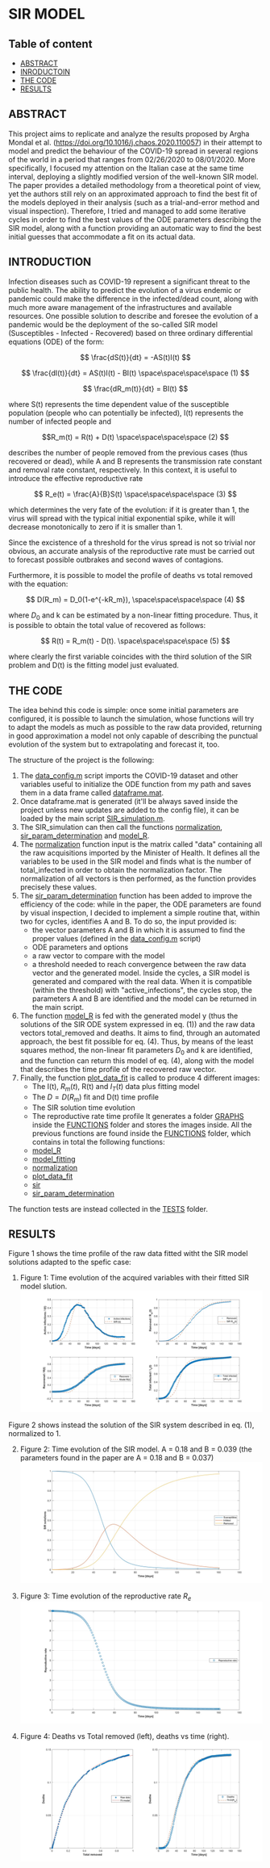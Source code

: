 # SIR MODEL

## Table of content
* [ABSTRACT](#ABSTRACT)
* [INRODUCTOIN](#INTRODUCTION)
* [THE CODE](#THE-CODE)
* [RESULTS](#RESULTS)


## ABSTRACT

This project aims to replicate and analyze the results proposed by Argha Mondal et al. (https://doi.org/10.1016/j.chaos.2020.110057) in their attempt to model and predict the behaviour of the COVID-19 spread in several regions of the world in a period that ranges from 02/26/2020 to 08/01/2020. 
More specifically, I focused my attention on the Italian case at the same time interval, deploying a slightly modified version of the well-known SIR model. 
The paper provides a detailed methodology from a theoretical point of view, yet the authors still rely on an approximated approach to find the best fit of the models deployed in their analysis (such as a trial-and-error method and visual inspection). 
Therefore, I tried and managed to add some iterative cycles in order to find the best values of the ODE parameters describing the SIR model, along with a function providing an automatic way to find the best initial guesses that accommodate a fit on its actual data. 

## INTRODUCTION

Infection diseases such as COVID-19 represent a significant threat to the public health. The ability to predict the evolution of a virus endemic or pandemic could make the difference in the infected/dead count, along with much more aware management of the infrastructures and available resources.
One possible solution to describe and foresee the evolution of a pandemic would be the deployment of the so-called SIR model (Susceptibles - Infected - Recovered) based on three ordinary differential equations (ODE) of the form:

$$ \frac{dS(t)}{dt} = -AS(t)I(t) $$

$$ \frac{dI(t)}{dt} = AS(t)I(t) - BI(t) \space\space\space\space (1) $$

$$ \frac{dR_m(t)}{dt} = BI(t) $$

where S(t) represents the time dependent value of the susceptible population (people who can potentially be infected), I(t) represents the number of infected people and 

$$R_m(t) = R(t) + D(t) \space\space\space\space (2) $$ 

describes the number of people removed from the previous cases (thus recovered or dead), while A and B represents the transmission rate constant and removal rate constant, respectively.
In this context, it is useful to introduce the effective reproductive rate

$$ R_e(t) = \frac{A}{B}S(t) \space\space\space\space (3) $$

which determines the very fate of the evolution: if it is greater than 1, the virus will spread with the typical initial exponential spike, while it will decrease monotonically to zero if it is smaller than 1.

Since the excistence of a threshold for the virus spread is not so trivial nor obvious, an accurate analysis of the reproductive rate must be carried out to forecast possible outbrakes and second waves of contagions. 

Furthermore, it is possible to model the profile of deaths vs total removed with the equation:

$$ D(R_m) = D_0(1-e^{-kR_m}), \space\space\space\space (4) $$

where $D_0$ and k can be estimated by a non-linear fitting procedure. Thus, it is possible to obtain the total value of recovered as follows:

$$ R(t) = R_m(t) - D(t). \space\space\space\space (5) $$

where clearly the first variable coincides with the third solution of the SIR problem and D(t) is the fitting model just evaluated.

## THE CODE

The idea behind this code is simple: once some initial parameters are configured, it is possible to launch the simulation, whose functions will try to adapt the models as much as possible to the raw data provided, returning in good approximation a model not only capable of describing the punctual evolution of the system but to extrapolating and forecast it, too.

The structure of the project is the following:

1. The [data_config.m](https://github.com/EvansPer/SIR_MODEL/blob/main/data_config.m) script imports the COVID-19 dataset and other variables useful to initialize the ODE function from my path and saves them in a data frame called [dataframe.mat](https://github.com/EvansPer/SIR_MODEL/blob/main/dataframe.m). 
2. Once dataframe.mat is generated (it'll be always saved inside the project unless new updates are added to the config file), it can be loaded by the main script [SIR_simulation.m](https://github.com/EvansPer/SIR_MODEL/blob/main/SIR_simulation.m).
3. The SIR_simulation can then call the functions [normalization](https://github.com/EvansPer/SIR_MODEL/blob/main/FUNCTIONS/normalization.m), [sir_param_determination](https://github.com/EvansPer/SIR_MODEL/blob/main/FUNCTIONS/sir_param_determination.m) and [model_R](https://github.com/EvansPer/SIR_MODEL/blob/main/SFUNCTIONS/model_R.m).
4. The [normalization](https://github.com/EvansPer/SIR_MODEL/blob/main/FUNCTIONS/normalization.m) function input is the matrix called "data" containing all the raw acquisitions imported by the Minister of Health. It defines all the variables to be used in the SIR model and finds what is the number of total_infected in order to obtain the normalization factor. The normalization of all vectors is then performed, as the function provides precisely these values. 
5. The [sir_param_determination](https://github.com/EvansPer/SIR_MODEL/blob/main/FUNCTIONS/sir_param_determination.m) function has been added to improve the efficiency of the code: while in the paper, the ODE parameters are found by visual inspection, I decided to implement a simple routine that, within two for cycles, identifies A and B.
To do so, the input provided is:
    - the vector parameters A and B in which it is assumed to find the proper values (defined in the [data_config.m](https://github.com/EvansPer/SIR_MODEL/blob/main/data_config.m) script)
    - ODE parameters and options
    - a raw vector to compare with the model
    - a threshold needed to reach convergence between the raw data vector and the generated model.
Inside the cycles, a SIR model is generated and compared with the real data. When it is compatible (within the threshold) with "active_infections", the cycles stop, the parameters A and B are identified and the model can be returned in the main script.
6. The function [model_R](https://github.com/EvansPer/SIR_MODEL/blob/main/FUNCTIONS/model_R.m) is fed with the generated model y (thus the solutions of the SIR ODE system expressed in eq. (1)) and the raw data vectors total_removed and deaths. It aims to find, through an automated approach, the best fit possible for eq. (4). Thus, by means of the least squares method, the non-linear fit parameters $D_0$ and k are identified, and the function can return this model of eq. (4), along with the model that describes the time profile of the recovered raw vector. 
7. Finally, the function [plot_data_fit](https://github.com/EvansPer/SIR_MODEL/blob/main/FUNCTIONS/plot_data_fit.m) is called to produce 4 different images:
    - The I(t), $R_m(t)$, R(t) and $I_T(t)$ data plus fitting model
    - The $D = D(R_m)$ fit and D(t) time profile
    - The SIR solution time evolution
    - The reproductive rate time profile 
    It generates a folder [GRAPHS](https://github.com/EvansPer/SIR_MODEL/blob/main/FUNCTIONS/GRAPHS) inside the [FUNCTIONS](https://github.com/EvansPer/SIR_MODEL/blob/main/FUNCTIONS) folder and stores the images inside.
All the previous functions are found inside the [FUNCTIONS](https://github.com/EvansPer/SIR_MODEL/blob/main/FUNCTIONS) folder, which contains in total the following functions:
    - [model_R](https://github.com/EvansPer/SIR_MODEL/tree/main/FUNCTIONS/model_R.m)
    - [model_fitting](https://github.com/EvansPer/SIR_MODEL/tree/main/FUNCTIONS/model_fitting.m)
    - [normalization](https://github.com/EvansPer/SIR_MODEL/tree/main/FUNCTIONS/normalization.m)
    - [plot_data_fit](https://github.com/EvansPer/SIR_MODEL/tree/main/FUNCTIONS/plot_data_fit.m)
    - [sir](https://github.com/EvansPer/SIR_MODEL/tree/main/FUNCTIONS/sir.m)
    - [sir_param_determination](https://github.com/EvansPer/SIR_MODEL/tree/main/FUNCTIONS/sir_param_determination.m)

The function tests are instead collected in the [TESTS](https://github.com/EvansPer/SIR_MODEL/blob/main/TESTS) folder.

## RESULTS

Figure 1 shows the time profile of the raw data fitted witht the SIR model solutions adapted to the spefic case:

1. Figure 1: Time evolution of the acquired variables with their fitted SIR model slution. 
![config](https://github.com/EvansPer/SIR_MODEL/blob/main/FUNCTIONS/GRAPHS/data_vs_model.jpg)

Figure 2 shows instead the solution of the SIR system described in eq. (1), normalized to 1.

2. Figure 2: Time evolution of the SIR model. A = 0.18 and B = 0.039 (the parameters found in the paper are A = 0.18 and B = 0.037)
![config](https://github.com/EvansPer/SIR_MODEL/blob/main/FUNCTIONS/GRAPHS/SIR_model.jpg)

3. Figure 3: Time evolution of the reproductive rate $R_e$
![config](https://github.com/EvansPer/SIR_MODEL/blob/main/FUNCTIONS/GRAPHS/R_e.jpg)

4. Figure 4: Deaths vs Total removed (left), deaths vs time (right).
![config](https://github.com/EvansPer/SIR_MODEL/blob/main/FUNCTIONS/GRAPHS/model_R_plot.jpg)
